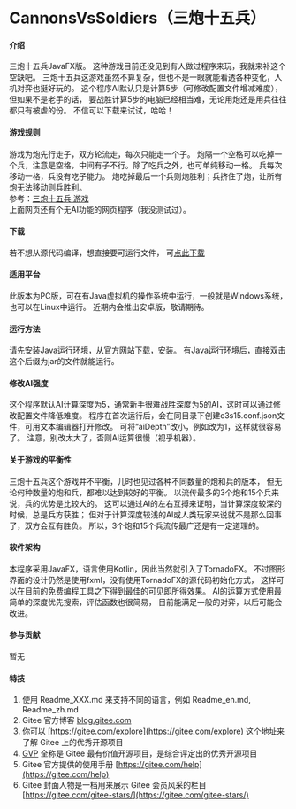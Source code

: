 # CannonsVsSoldiers（三炮十五兵）

#### 介绍
三炮十五兵JavaFX版。
这种游戏目前还没见到有人做过程序来玩，我就来补这个空缺吧。
三炮十五兵这游戏虽然不算复杂，但也不是一眼就能看透各种变化，人机对弈也挺好玩的。
这个程序AI默认只是计算5步（可修改配置文件增减难度），但如果不是老手的话，
要战胜计算5步的电脑已经相当难，无论用炮还是用兵往往都只有被虐的份。
不信可以下载来试试，哈哈！


#### 游戏规则
游戏为炮先行走子，双方轮流走，每次只能走一个子。
炮隔一个空格可以吃掉一个兵，注意是空格，中间有子不行。除了吃兵之外，也可单纯移动一格。
兵每次移动一格，兵没有吃子能力。
炮吃掉最后一个兵则炮胜利；兵挤住了炮，让所有炮无法移动则兵胜利。  
参考：[三炮十五兵 游戏](https://blog.csdn.net/JAVA_YU_XIN/article/details/108754235)  
上面网页还有个无AI功能的网页程序（我没测试过）。


#### 下载
若不想从源代码编译，想直接要可运行文件，
可[点此下载](https://gitee.com/jeffszh/cannons-vs-soldiers/blob/master/target/CannonsVsSoldiers-1.0.jar)


#### 适用平台
此版本为PC版，可在有Java虚拟机的操作系统中运行，一般就是Windows系统，也可以在Linux中运行。
近期内会推出安卓版，敬请期待。


#### 运行方法
请先安装Java运行环境，从[官方网站](https://www.java.com)下载，安装。
有Java运行环境后，直接双击这个后缀为jar的文件就能运行。


#### 修改AI强度
这个程序默认AI计算深度为5，通常新手很难战胜深度为5的AI，这时可以通过修改配置文件降低难度。
程序在首次运行后，会在同目录下创建c3s15.conf.json文件，可用文本编辑器打开修改。
可将“aiDepth”改小，例如改为1，这样就很容易了。
注意，别改太大了，否则AI运算很慢（视乎机器）。


#### 关于游戏的平衡性
三炮十五兵这个游戏并不平衡，儿时也见过各种不同数量的炮和兵的版本，
但无论何种数量的炮和兵，都难以达到较好的平衡。
以流传最多的3个炮和15个兵来说，兵的优势是比较大的。
这可以通过AI的左右互搏来证明，当计算深度较深的时候，总是兵方获胜；
但对于计算深度较浅的AI或人类玩家来说就不是那么回事了，双方会互有胜负。
所以，3个炮和15个兵流传最广还是有一定道理的。


#### 软件架构
本程序采用JavaFX，语言使用Kotlin，因此当然就引入了TornadoFX。
不过图形界面的设计仍然是使用fxml，没有使用TornadoFX的源代码初始化方式，
这样可以在目前的免费编程工具之下得到最佳的可见即所得效果。
AI的运算方式使用最简单的深度优先搜索，评估函数也很简易，
目前能满足一般的对弈，以后可能会改进。


#### 参与贡献
暂无


#### 特技

1.  使用 Readme\_XXX.md 来支持不同的语言，例如 Readme\_en.md, Readme\_zh.md
2.  Gitee 官方博客 [blog.gitee.com](https://blog.gitee.com)
3.  你可以 [https://gitee.com/explore](https://gitee.com/explore) 这个地址来了解 Gitee 上的优秀开源项目
4.  [GVP](https://gitee.com/gvp) 全称是 Gitee 最有价值开源项目，是综合评定出的优秀开源项目
5.  Gitee 官方提供的使用手册 [https://gitee.com/help](https://gitee.com/help)
6.  Gitee 封面人物是一档用来展示 Gitee 会员风采的栏目 [https://gitee.com/gitee-stars/](https://gitee.com/gitee-stars/)
